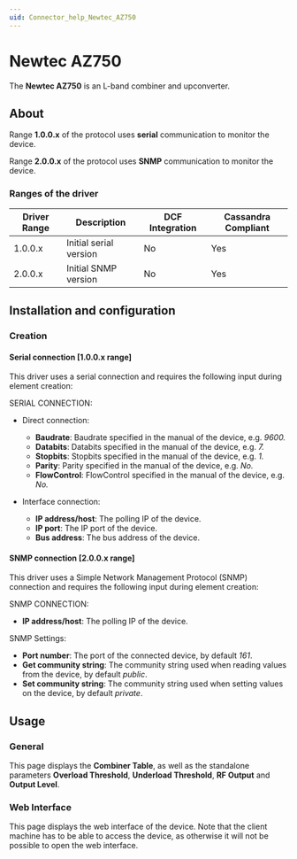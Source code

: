 ```yaml
---
uid: Connector_help_Newtec_AZ750
---
```


# Newtec AZ750

The **Newtec AZ750** is an L-band combiner and upconverter.

## About

Range **1.0.0.x** of the protocol uses **serial** communication to monitor the device.

Range **2.0.0.x** of the protocol uses **SNMP** communication to monitor the device.

### Ranges of the driver

| **Driver Range** | **Description**        | **DCF Integration** | **Cassandra Compliant** |
|------------------|------------------------|---------------------|-------------------------|
| 1.0.0.x          | Initial serial version | No                  | Yes                     |
| 2.0.0.x          | Initial SNMP version   | No                  | Yes                     |

## Installation and configuration

### Creation

#### Serial connection \[1.0.0.x range\]

This driver uses a serial connection and requires the following input during element creation:

SERIAL CONNECTION:

- Direct connection:

  - **Baudrate**: Baudrate specified in the manual of the device, e.g. *9600.*
  - **Databits**: Databits specified in the manual of the device, e.g. *7.*
  - **Stopbits**: Stopbits specified in the manual of the device, e.g. *1.*
  - **Parity**: Parity specified in the manual of the device, e.g. *No.*
  - **FlowControl**: FlowControl specified in the manual of the device, e.g. *No.*

- Interface connection:

  - **IP address/host**: The polling IP of the device.
  - **IP port**: The IP port of the device.
  - **Bus address**: The bus address of the device.

#### SNMP connection \[2.0.0.x range\]

This driver uses a Simple Network Management Protocol (SNMP) connection and requires the following input during element creation:

SNMP CONNECTION:

- **IP address/host**: The polling IP of the device.

SNMP Settings:

- **Port number**: The port of the connected device, by default *161*.
- **Get community string**: The community string used when reading values from the device, by default *public*.
- **Set community string**: The community string used when setting values on the device, by default *private*.

## Usage

### General

This page displays the **Combiner Table**, as well as the standalone parameters **Overload Threshold**, **Underload Threshold**, **RF Output** and **Output Level**.

### Web Interface

This page displays the web interface of the device. Note that the client machine has to be able to access the device, as otherwise it will not be possible to open the web interface.
